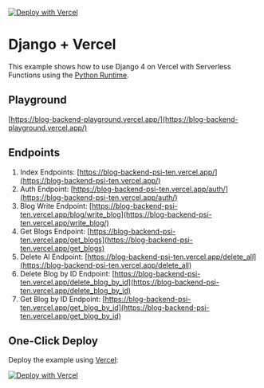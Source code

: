 [![Deploy with Vercel](https://vercel.com/button)](https://vercel.com/new/clone?repository-url=https%3A%2F%2Fgithub.com%2Fvercel%2Fexamples%2Ftree%2Fmain%2Fpython%2Fdjango&demo-title=Django%20%2B%20Vercel&demo-description=Use%20Django%204%20on%20Vercel%20with%20Serverless%20Functions%20using%20the%20Python%20Runtime.&demo-url=https%3A%2F%2Fdjango-template.vercel.app%2F&demo-image=https://assets.vercel.com/image/upload/v1669994241/random/django.png)

# Django + Vercel

This example shows how to use Django 4 on Vercel with Serverless Functions using the [Python Runtime](https://vercel.com/docs/concepts/functions/serverless-functions/runtimes/python).

## Playground

[https://blog-backend-playground.vercel.app/](https://blog-backend-playground.vercel.app/)

## Endpoints

1. Index Endpoints: [https://blog-backend-psi-ten.vercel.app/](https://blog-backend-psi-ten.vercel.app/)
2. Auth Endpoint: [https://blog-backend-psi-ten.vercel.app/auth/](https://blog-backend-psi-ten.vercel.app/auth/)
3. Blog Write Endpoint: [https://blog-backend-psi-ten.vercel.app/blog/write_blog](https://blog-backend-psi-ten.vercel.app/write_blog/)
4. Get Blogs Endpoint: [https://blog-backend-psi-ten.vercel.app/get_blogs](https://blog-backend-psi-ten.vercel.app/get_blogs)
5. Delete Al Endpoint: [https://blog-backend-psi-ten.vercel.app/delete_all](https://blog-backend-psi-ten.vercel.app/delete_all)
6. Delete Blog by ID Endpoint: [https://blog-backend-psi-ten.vercel.app/delete_blog_by_id](https://blog-backend-psi-ten.vercel.app/delete_blog_by_id)
7. Get Blog by ID Endpoint: [https://blog-backend-psi-ten.vercel.app/get_blog_by_id](https://blog-backend-psi-ten.vercel.app/get_blog_by_id)

## One-Click Deploy

Deploy the example using [Vercel](https://vercel.com?utm_source=github&utm_medium=readme&utm_campaign=vercel-examples):

[![Deploy with Vercel](https://vercel.com/button)](https://vercel.com/new/clone?repository-url=https%3A%2F%2Fgithub.com%2Fvercel%2Fexamples%2Ftree%2Fmain%2Fpython%2Fdjango&demo-title=Django%20%2B%20Vercel&demo-description=Use%20Django%204%20on%20Vercel%20with%20Serverless%20Functions%20using%20the%20Python%20Runtime.&demo-url=https%3A%2F%2Fdjango-template.vercel.app%2F&demo-image=https://assets.vercel.com/image/upload/v1669994241/random/django.png)
